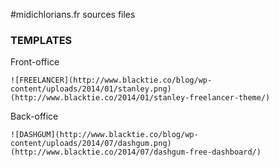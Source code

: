 #midichlorians.fr
sources files


### TEMPLATES

Front-office

    ![FREELANCER](http://www.blacktie.co/blog/wp-content/uploads/2014/01/stanley.png)(http://www.blacktie.co/2014/01/stanley-freelancer-theme/)

Back-office

    ![DASHGUM](http://www.blacktie.co/blog/wp-content/uploads/2014/07/dashgum.png)(http://www.blacktie.co/2014/07/dashgum-free-dashboard/)
